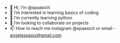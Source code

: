 - 👋 Hi, I’m @spaasich
- 👀 I’m interested in learning basics of coding
- 🌱 I’m currently learning python
- 💞️ I’m looking to collaborate on projects
- 📫 How to reach me instagram @spaasich or email - angelaspasix@gmail.com

<!---
spaasich/spaasich is a ✨ special ✨ repository because its `README.md` (this file) appears on your GitHub profile.
You can click the Preview link to take a look at your changes.
--->

